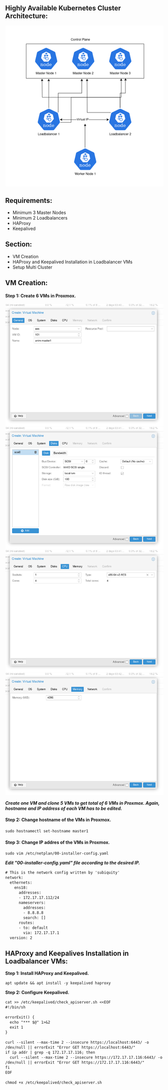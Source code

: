 ## Highly Available Kubernetes Cluster Architecture: ##
<img src="https://github.com/animshamura/Highly-Available-Kubernetes-Cluster/blob/main/screenshots/ha-kube-cluster.drawio.png?raw=true">

## Requirements: ##
- Minimum 3 Master Nodes
- Minimum 2 Loadbalancers
- HAProxy
- Keepalived
## Section: ##
- VM Creation
- HAProxy and Keepalived Installation in Loadbalancer VMs
- Setup Multi Cluster 

## VM Creation: ##

#### Step 1: Create 6 VMs in Proxmox. ####

<img src="https://github.com/animshamura/Highly-Available-Kubernetes-Cluster/blob/main/screenshots/pr1.png?raw=true">
<img src="https://github.com/animshamura/Highly-Available-Kubernetes-Cluster/blob/main/screenshots/pr2.png?raw=true">
<img src="https://github.com/animshamura/Highly-Available-Kubernetes-Cluster/blob/main/screenshots/pr3.png?raw=true">
<img src="https://github.com/animshamura/Highly-Available-Kubernetes-Cluster/blob/main/screenshots/pr4.png?raw=true">

***Create one VM and clone 5 VMs to get total of 6 VMs in Proxmox. Again, hostname and IP address of each VM has to be edited.***

#### Step 2: Change hostname of the VMs in Proxmox. ####

```
sudo hostnamectl set-hostname master1

```
#### Step 3: Change IP addres of the VMs in Proxmox. ####

```
sudo vim /etc/netplan/00-installer-config.yaml

```
***Edit "00-installer-config.yaml" file according to the desired IP.***

```
# This is the network config written by 'subiquity'
network:
  ethernets:
    ens18:
      addresses:
      - 172.17.17.112/24
      nameservers:
        addresses:
        - 8.8.8.8
        search: []
      routes:
      - to: default
        via: 172.17.17.1
  version: 2

```
## HAProxy and Keepalives Installation in Loadbalancer VMs: ##

**Step 1: Install HAProxy and Keepalived.**

```
apt update && apt install -y keepalived haproxy

```
**Step 2: Configure Keepalived.**

```
cat >> /etc/keepalived/check_apiserver.sh <<EOF
#!/bin/sh

errorExit() {
  echo "*** $@" 1>&2
  exit 1
}

curl --silent --max-time 2 --insecure https://localhost:6443/ -o /dev/null || errorExit "Error GET https://localhost:6443/"
if ip addr | grep -q 172.17.17.116; then
  curl --silent --max-time 2 --insecure https://172.17.17.116:6443/ -o /dev/null || errorExit "Error GET https://172.17.17.116:6443/"
fi
EOF

chmod +x /etc/keepalived/check_apiserver.sh
```

